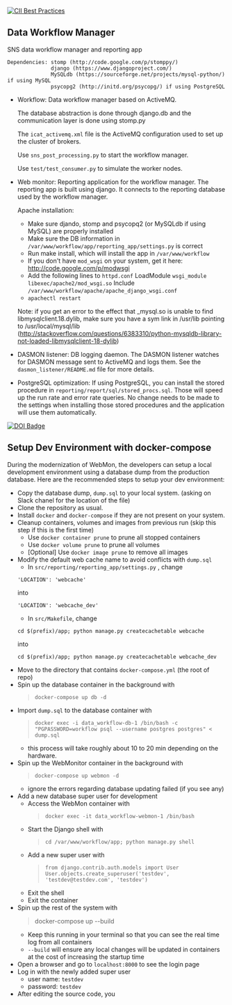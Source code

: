 [![CII Best Practices](https://bestpractices.coreinfrastructure.org/projects/5504/badge)](https://bestpractices.coreinfrastructure.org/projects/5504)

Data Workflow Manager
---------------------

SNS data workflow manager and reporting app

	Dependencies: stomp (http://code.google.com/p/stomppy/)
	              django (https://www.djangoproject.com/)
	              MySQLdb (https://sourceforge.net/projects/mysql-python/) if using MySQL
	              psycopg2 (http://initd.org/psycopg/) if using PostgreSQL

- Workflow: Data workflow manager based on ActiveMQ.

	The database abstraction is done through django.db and the
	communication layer is done using stomp.py
	
	The `icat_activemq.xml` file is the ActiveMQ configuration used to set up the 
	cluster of brokers.
	
	Use `sns_post_processing.py` to start the workflow manager.
	
	Use `test/test_consumer.py` to simulate the worker nodes.

- Web monitor: Reporting application for the workflow manager.
	The reporting app is built using django. It connects to the reporting
	database used by the workflow manager.

	Apache installation:
	- Make sure djando, stomp and psycopq2 (or MySQLdb if using MySQL) are properly installed
	- Make sure the DB information in `/var/www/workflow/app/reporting_app/settings.py` is correct
	- Run make install, which will install the app in `/var/www/workflow`
	- If you don't have `mod_wsgi` on your system, get it here: http://code.google.com/p/modwsgi
	- Add the following lines to `httpd.conf`
		LoadModule `wsgi_module libexec/apache2/mod_wsgi.so`
		Include `/var/www/workflow/apache/apache_django_wsgi.conf`
	- `apachectl restart`	
	
	Note: if you get an error to the effect that _mysql.so is unable to find libmysqlclient.18.dylib,
	make sure you have a sym link in /usr/lib pointing to /usr/local/mysql/lib
	(http://stackoverflow.com/questions/6383310/python-mysqldb-library-not-loaded-libmysqlclient-18-dylib)
	
- DASMON listener: DB logging daemon.
    The DASMON listener watches for DASMON message sent to ActiveMQ and logs them.
	See the `dasmon_listener/README.md` file for more details.

- PostgreSQL optimization:
	If using PostgreSQL, you can install the stored procedure in `reporting/report/sql/stored_procs.sql`.
	Those will speed up the run rate and error rate queries. No change needs to be made
	to the settings when installing those stored procedures and the application will
	use them automatically.

[![DOI Badge](https://zenodo.org/badge/4139/neutrons/data_workflow.png)](http://dx.doi.org/10.5281/zenodo.10054)

## Setup Dev Environment with docker-compose

During the modernization of WebMon, the developers can setup a local development environment using a database dump from the production database.
Here are the recommended steps to setup your dev environment:

- Copy the database dump, `dump.sql` to your local system. (asking on Slack chanel for the location of the file)
- Clone the repository as usual.
- Install `docker` and `docker-compose` if they are not present on your system.
- Cleanup containers, volumes and images from previous run (skip this step if this is the first time)
  - Use `docker container prune` to prune all stopped containers
  - Use `docker volume prune` to prune all volumes
  - [Optional] Use `docker image prune` to remove all images
- Modify the default web cache name to avoid conflicts with `dump.sql`
  - In `src/reporting/reporting_app/settings.py` , change
  ```
  'LOCATION': 'webcache'
  ```
  into
  ```
  'LOCATION': 'webcache_dev'
  ```
  - In `src/Makefile`, change 
  ```
  cd $(prefix)/app; python manage.py createcachetable webcache
  ```
  into 
  ```
  cd $(prefix)/app; python manage.py createcachetable webcache_dev
  ```
- Move to the directory that contains `docker-compose.yml` (the root of repo)
- Spin up the database container in the background with
  > `docker-compose up db -d`
- Import `dump.sql` to the database container with 
  > `docker exec -i data_workflow-db-1 /bin/bash -c "PGPASSWORD=workflow psql --username postgres postgres" < dump.sql`
  - this process will take roughly about 10 to 20 min depending on the hardware.
- Spin up the WebMonitor container in the background with
  > `docker-compose up webmon -d`
  - ignore the errors regarding database updating failed (if you see any)
- Add a new database super user for development
  - Access the WebMon container with
    > `docker exec -it data_workflow-webmon-1 /bin/bash`
  - Start the Django shell with
    > `cd /var/www/workflow/app; python manage.py shell`
  - Add a new super user with
    > `from django.contrib.auth.models import User`  
    > `User.objects.create_superuser('testdev', 'testdev@testdev.com', 'testdev')`
  - Exit the shell
  - Exit the container
- Spin up the rest of the system with
  > docker-compose up --build
  - Keep this running in your terminal so that you can see the real time log from all containers
  - `--build` will ensure any local changes will be updated in containers at the cost of increasing the startup time
- Open a browser and go to `localhost:8000` to see the login page
- Log in with the newly added super user
  - user name: `testdev`
  - password: `testdev`
- After editing the source code, you 
